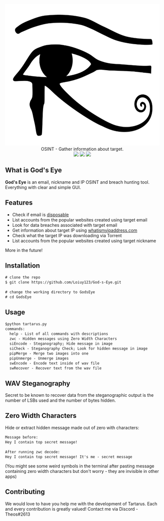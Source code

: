 <p align=center>
  <img src="./images/logo.png" width=600 height=461 />
  <br>
  <span>OSINT - Gather information about target.</span>
  <br>
  <img src="https://img.shields.io/badge/platforms-Windows%20%7C%20Linux%20%7C%20OSX-success.svg">
  <img src="https://img.shields.io/badge/python-%3E=_3.6-green.svg">
  <img src="https://img.shields.io/badge/License-GMT3.0-blue.svg">
</p>

## What is God's Eye

**God's Eye** is an email, nickname and IP OSINT and breach hunting tool. Everything with clear and simple GUI.

## Features

- Check if email is [disposable](https://en.wikipedia.org/wiki/Disposable_email_address)
- List accounts from the popular websites created using target email
- Look for data breaches associated with target email
- Get information about target IP using [whatismyipaddress.com](https://whatismyipaddress.com/)
- Check what the target IP was downloading via Torrent
- List accounts from the popular websites created using target nickname

More in the future!

## Installation

```console
# clone the repo
$ git clone https://github.com/Loiuy123/God-s-Eye.git

# change the working directory to GodsEye
# cd GodsEye
```

## Usage

```console
$python tartarus.py
commands:
  help - List of all commands with descriptions
  zwc - Hidden messages using Zero Width Characters
  siEncode - Steganography; Hide message in image
  siCheck - Steganography Check; Look for hidden message in image
  pipMerge - Merge two images into one
  pipUnmerge - Unmerge images
  swEncode - Encode text inside of wav file
  swRecover - Recover text from the wav file
```

## WAV Steganography

Secret to be known to recover data from the steganographic output is the number of LSBs used and the number of bytes hidden.

## Zero Width Characters

Hide or extract hidden message made out of zero with characters:
```
Message before: 
Hey I contain top secret message!

After running zwc decode:
Hey I contain top secret message! It's me - secret message
```
(You might see some weird symbols in the terminal after pasting message containing zero width characters but don't worry - they are invisible in other apps)

## Contributing
We would love to have you help me with the development of Tartarus. Each and every contribution is greatly valued! Contact me via Discord - Theos#2613
